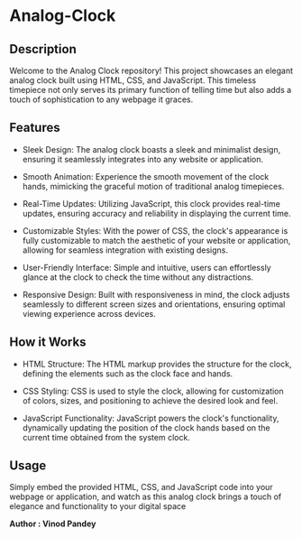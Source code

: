 # Analog-Clock
## Description
Welcome to the Analog Clock repository! This project showcases an elegant analog clock built using HTML, CSS, and JavaScript. This timeless timepiece not only serves its primary function of telling time but also adds a touch of sophistication to any webpage it graces.

## Features
- Sleek Design: The analog clock boasts a sleek and minimalist design, ensuring it seamlessly integrates into any website or application.

- Smooth Animation: Experience the smooth movement of the clock hands, mimicking the graceful motion of traditional analog timepieces.

- Real-Time Updates: Utilizing JavaScript, this clock provides real-time updates, ensuring accuracy and reliability in displaying the current time.

- Customizable Styles: With the power of CSS, the clock's appearance is fully customizable to match the aesthetic of your website or application, allowing for seamless integration with existing designs.

- User-Friendly Interface: Simple and intuitive, users can effortlessly glance at the clock to check the time without any distractions.

- Responsive Design: Built with responsiveness in mind, the clock adjusts seamlessly to different screen sizes and orientations, ensuring optimal viewing experience across devices.

## How it Works
- HTML Structure: The HTML markup provides the structure for the clock, defining the elements such as the clock face and hands.

- CSS Styling: CSS is used to style the clock, allowing for customization of colors, sizes, and positioning to achieve the desired look and feel.

- JavaScript Functionality: JavaScript powers the clock's functionality, dynamically updating the position of the clock hands based on the current time obtained from the system clock.

## Usage
Simply embed the provided HTML, CSS, and JavaScript code into your webpage or application, and watch as this analog clock brings a touch of elegance and functionality to your digital space

<b>Author : Vinod Pandey</b>
<a href="https://www.google.com/search?gs_ssp=eJzj4tTP1TcwMU02T1JgNGB0YPBiS8_PT89JBQBASQXT&q=google&rlz=1C1UEAD_enIN1026IN1026&oq=go&gs_lcrp=EgZjaHJvbWUqEwgBEC4YgwEYxwEYsQMY0QMYgAQyBggAEEUYOTITCAEQLhiDARjHARixAxjRAxiABDINCAIQABiDARixAxiABDINCAMQABiDARixAxiABDIKCAQQABixAxiABDINCAUQABiDARixAxiABDIHCAYQABiABDIKCAcQABixAxiABDIKCAgQABixAxiABDIHCAkQABiPAtIBCTI1MzVqMGoxNagCALACAA&sourceid=chrome&ie=UTF-8"></a>
